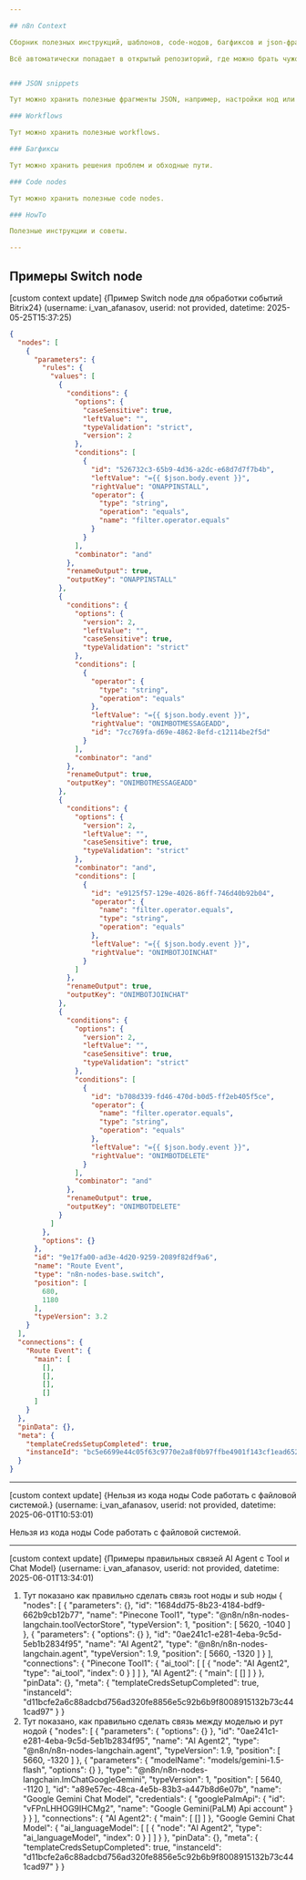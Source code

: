 ```yaml
---

## n8n Context

Сборник полезных инструкций, шаблонов, code-нодов, багфиксов и json-фрагментов для n8n.

Всё автоматически попадает в открытый репозиторий, где можно брать чужое или делиться своим.


### JSON snippets

Тут можно хранить полезные фрагменты JSON, например, настройки нод или payload для API.

### Workflows

Тут можно хранить полезные workflows.

### Багфиксы

Тут можно хранить решения проблем и обходные пути.

### Code nodes

Тут можно хранить полезные code nodes.

### HowTo

Полезные инструкции и советы.

---
```


## Примеры Switch node

[custom context update] {Пример Switch node для обработки событий Bitrix24} (username: i_van_afanasov, userid: not provided, datetime: 2025-05-25T15:37:25)

```json
{
  "nodes": [
    {
      "parameters": {
        "rules": {
          "values": [
            {
              "conditions": {
                "options": {
                  "caseSensitive": true,
                  "leftValue": "",
                  "typeValidation": "strict",
                  "version": 2
                },
                "conditions": [
                  {
                    "id": "526732c3-65b9-4d36-a2dc-e68d7d7f7b4b",
                    "leftValue": "={{ $json.body.event }}",
                    "rightValue": "ONAPPINSTALL",
                    "operator": {
                      "type": "string",
                      "operation": "equals",
                      "name": "filter.operator.equals"
                    }
                  }
                ],
                "combinator": "and"
              },
              "renameOutput": true,
              "outputKey": "ONAPPINSTALL"
            },
            {
              "conditions": {
                "options": {
                  "version": 2,
                  "leftValue": "",
                  "caseSensitive": true,
                  "typeValidation": "strict"
                },
                "conditions": [
                  {
                    "operator": {
                      "type": "string",
                      "operation": "equals"
                    },
                    "leftValue": "={{ $json.body.event }}",
                    "rightValue": "ONIMBOTMESSAGEADD",
                    "id": "7cc769fa-d69e-4862-8efd-c12114be2f5d"
                  }
                ],
                "combinator": "and"
              },
              "renameOutput": true,
              "outputKey": "ONIMBOTMESSAGEADD"
            },
            {
              "conditions": {
                "options": {
                  "version": 2,
                  "leftValue": "",
                  "caseSensitive": true,
                  "typeValidation": "strict"
                },
                "combinator": "and",
                "conditions": [
                  {
                    "id": "e9125f57-129e-4026-86ff-746d40b92b04",
                    "operator": {
                      "name": "filter.operator.equals",
                      "type": "string",
                      "operation": "equals"
                    },
                    "leftValue": "={{ $json.body.event }}",
                    "rightValue": "ONIMBOTJOINCHAT"
                  }
                ]
              },
              "renameOutput": true,
              "outputKey": "ONIMBOTJOINCHAT"
            },
            {
              "conditions": {
                "options": {
                  "version": 2,
                  "leftValue": "",
                  "caseSensitive": true,
                  "typeValidation": "strict"
                },
                "conditions": [
                  {
                    "id": "b708d339-fd46-470d-b0d5-ff2eb405f5ce",
                    "operator": {
                      "name": "filter.operator.equals",
                      "type": "string",
                      "operation": "equals"
                    },
                    "leftValue": "={{ $json.body.event }}",
                    "rightValue": "ONIMBOTDELETE"
                  }
                ],
                "combinator": "and"
              },
              "renameOutput": true,
              "outputKey": "ONIMBOTDELETE"
            }
          ]
        },
        "options": {}
      },
      "id": "9e17fa00-ad3e-4d20-9259-2089f82df9a6",
      "name": "Route Event",
      "type": "n8n-nodes-base.switch",
      "position": [
        680,
        1180
      ],
      "typeVersion": 3.2
    }
  ],
  "connections": {
    "Route Event": {
      "main": [
        [],
        [],
        [],
        []
      ]
    }
  },
  "pinData": {},
  "meta": {
    "templateCredsSetupCompleted": true,
    "instanceId": "bc5e6699e44c05f63c9770e2a8f0b97ffbe4901f143cf1ead652d71b004f9bd6"
  }
}
```

---

[custom context update] {Нельзя из кода ноды Code работать с файловой системой.} (username: i_van_afanasov, userid: not provided, datetime: 2025-06-01T10:53:01)

Нельзя из кода ноды Code работать с файловой системой.

---

[custom context update] {Примеры правильных связей AI Agent с Tool и Chat Model} (username: i_van_afanasov, userid: not provided, datetime: 2025-06-01T13:34:01)

1. Тут показано как правильно сделать связь root ноды и sub ноды {
  "nodes": [
    {
      "parameters": {},
      "id": "1684dd75-8b23-4184-bdf9-662b9cb12b77",
      "name": "Pinecone Tool1",
      "type": "@n8n/n8n-nodes-langchain.toolVectorStore",
      "typeVersion": 1,
      "position": [
        5620,
        -1040
      ]
    },
    {
      "parameters": {
        "options": {}
      },
      "id": "0ae241c1-e281-4eba-9c5d-5eb1b2834f95",
      "name": "AI Agent2",
      "type": "@n8n/n8n-nodes-langchain.agent",
      "typeVersion": 1.9,
      "position": [
        5660,
        -1320
      ]
    }
  ],
  "connections": {
    "Pinecone Tool1": {
      "ai_tool": [
        [
          {
            "node": "AI Agent2",
            "type": "ai_tool",
            "index": 0
          }
        ]
      ]
    },
    "AI Agent2": {
      "main": [
        []
      ]
    }
  },
  "pinData": {},
  "meta": {
    "templateCredsSetupCompleted": true,
    "instanceId": "d11bcfe2a6c88adcbd756ad320fe8856e5c92b6b9f8008915132b73c441cad97"
  }
}
2. Тут показано, как правильно сделать связь между моделью и рут нодой {
  "nodes": [
    {
      "parameters": {
        "options": {}
      },
      "id": "0ae241c1-e281-4eba-9c5d-5eb1b2834f95",
      "name": "AI Agent2",
      "type": "@n8n/n8n-nodes-langchain.agent",
      "typeVersion": 1.9,
      "position": [
        5660,
        -1320
      ]
    },
    {
      "parameters": {
        "modelName": "models/gemini-1.5-flash",
        "options": {}
      },
      "type": "@n8n/n8n-nodes-langchain.lmChatGoogleGemini",
      "typeVersion": 1,
      "position": [
        5640,
        -1120
      ],
      "id": "a89e57ec-48ca-4e5b-83b3-a447b8d6e07b",
      "name": "Google Gemini Chat Model",
      "credentials": {
        "googlePalmApi": {
          "id": "vFPnLHHOG9IHCMg2",
          "name": "Google Gemini(PaLM) Api account"
        }
      }
    }
  ],
  "connections": {
    "AI Agent2": {
      "main": [
        []
      ]
    },
    "Google Gemini Chat Model": {
      "ai_languageModel": [
        [
          {
            "node": "AI Agent2",
            "type": "ai_languageModel",
            "index": 0
          }
        ]
      ]
    }
  },
  "pinData": {},
  "meta": {
    "templateCredsSetupCompleted": true,
    "instanceId": "d11bcfe2a6c88adcbd756ad320fe8856e5c92b6b9f8008915132b73c441cad97"
  }
}
